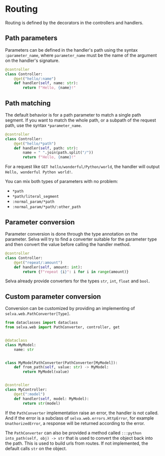 # Routing

Routing is defined by the decorators in the controllers and handlers.

## Path parameters

Parameters can be defined in the handler's path using the syntax `:parameter_name`,
where `parameter_name` must be the name of the argument on the handler's signature.

```python
@controller
class Controller:
    @get("hello/:name")
    def handler(self, name: str):
        return f"Hello, {name}!"
```

## Path matching

The default behavior is for a path parameter to match a single path segment.
If you want to match the whole path, or a subpath of the request path,
use the syntax `*parameter_name`.

```python
@controller
class Controller:
    @get("hello/*path")
    def handler(self, path: str):
        name = " ".join(path.split("/"))
        return f"Hello, {name}!"
```

For a request like `GET hello/wonderful/Python/world`, the handler will output
`Hello, wonderful Python world!`.

You can mix both types of parameters with no problem:

- `*path`
- `*path/literal_segment`
- `:normal_param/*path`
- `:normal_param/*path/:other_path`

## Parameter conversion
Parameter conversion is done through the type annotation on the parameter. Selva
will try to find a converter suitable for the parameter type and then convert
the value before calling the handler method.

```python
@controller
class Controller:
    @get("repeat/:amount")
    def handler(self, amount: int):
        return {f"repeat {i}": i for i in range(amount)}
```

Selva already provide converters for the types `str`, `int`, `float` and `bool`.

## Custom parameter conversion

Conversion can be customized by providing an implementing of `selva.web.PathConverter[Type]`.

```python
from dataclasses import dataclass
from selva.web import PathConverter, controller, get


@dataclass
class MyModel:
    name: str


class MyModelPathConverter(PathConverter[MyModel]):
    def from_path(self, value: str) -> MyModel:
        return MyModel(value)


@controller
class MyController:
    @get(":model")
    def handler(self, model: MyModel):
        return str(model)
```

If the `PathConverter` implementation raise an error, the handler is not called.
And if the error is a subclass of `selva.web.errors.HttpError`, for example
`UnathorizedError`, a response will be returned according to the error.

The `PathConverter` can also be provided a method called `:::python into_path(self, obj) -> str`
that is used to convert the object back into the path. This is used to build urls
from routes. If not implemented, the default calls `str` on the object.
